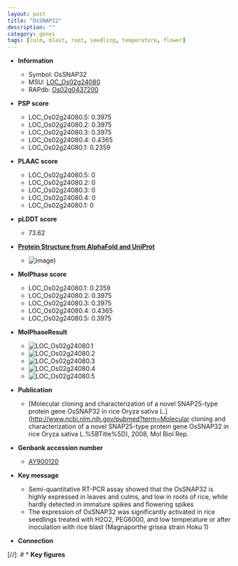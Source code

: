 ```yaml
---
layout: post
title: "OsSNAP32"
description: ""
category: genes
tags: [culm, blast, root, seedling, temperature, flower]
---
```


* **Information**  
    + Symbol: OsSNAP32  
    + MSU: [LOC_Os02g24080](http://rice.plantbiology.msu.edu/cgi-bin/ORF_infopage.cgi?orf=LOC_Os02g24080)  
    + RAPdb: [Os02g0437200](http://rapdb.dna.affrc.go.jp/viewer/gbrowse_details/irgsp1?name=Os02g0437200)  

* **PSP score**  
    + LOC_Os02g24080.5: 0.3975 
    + LOC_Os02g24080.2: 0.3975 
    + LOC_Os02g24080.3: 0.3975 
    + LOC_Os02g24080.4: 0.4365 
    + LOC_Os02g24080.1: 0.2359 

* **PLAAC score**  
    + LOC_Os02g24080.5: 0 
    + LOC_Os02g24080.2: 0 
    + LOC_Os02g24080.3: 0 
    + LOC_Os02g24080.4: 0 
    + LOC_Os02g24080.1: 0 

* **pLDDT score**
    + 73.62

* **[Protein Structure from AlphaFold and UniProt](https://www.uniprot.org/uniprotkb/Q0E1I7/entry#structure)**
    + ![image](https://ricepsp.github.io/images/Q0/AF-Q0E1I7-F1.png))

* **MolPhase score**
    + LOC_Os02g24080.1: 0.2359
    + LOC_Os02g24080.2: 0.3975
    + LOC_Os02g24080.3: 0.3975
    + LOC_Os02g24080.4: 0.4365
    + LOC_Os02g24080.5: 0.3975

* **MolPhaseResult**
    + ![LOC_Os02g24080.1](https://ricepsp.github.io/pictures/LOC_Os02g/LOC_Os02g24080.1.png)
    + ![LOC_Os02g24080.2](https://ricepsp.github.io/pictures/LOC_Os02g/LOC_Os02g24080.2.png)
    + ![LOC_Os02g24080.3](https://ricepsp.github.io/pictures/LOC_Os02g/LOC_Os02g24080.3.png)
    + ![LOC_Os02g24080.4](https://ricepsp.github.io/pictures/LOC_Os02g/LOC_Os02g24080.4.png)
    + ![LOC_Os02g24080.5](https://ricepsp.github.io/pictures/LOC_Os02g/LOC_Os02g24080.5.png)

* **Publication**  
    + [Molecular cloning and characterization of a novel SNAP25-type protein gene OsSNAP32 in rice Oryza sativa L.](http://www.ncbi.nlm.nih.gov/pubmed?term=Molecular cloning and characterization of a novel SNAP25-type protein gene OsSNAP32 in rice Oryza sativa L.%5BTitle%5D), 2008, Mol Biol Rep.

* **Genbank accession number**  
    + [AY900120](http://www.ncbi.nlm.nih.gov/nuccore/AY900120)

* **Key message**  
    + Semi-quantitative RT-PCR assay showed that the OsSNAP32 is highly expressed in leaves and culms, and low in roots of rice, while hardly detected in immature spikes and flowering spikes
    + The expression of OsSNAP32 was significantly activated in rice seedlings treated with H2O2, PEG6000, and low temperature or after inoculation with rice blast (Magnaporthe grisea strain Hoku 1)

* **Connection**  

[//]: # * **Key figures**  


